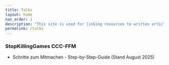 ```yaml
---
title: Talks
layout: home
nav_order: 1
description: "This site is used for linking resources to written articles or published tutorials as well as providing downloads for code snippets and projects."
permalink: /talks
---
```


### StopKillingGames CCC-FFM
- Schritte zum Mitmachen - Step-by-Step-Guide (Stand August 2025)

